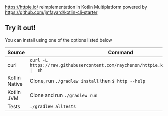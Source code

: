 https://httpie.io/ reimplementation in Kotlin Multiplatform powered by https://github.com/jmfayard/kotlin-cli-starter


## Try it out!

You can install using one of the options listed below

| Source | Command |
| --- | --- |
| curl | `curl -L https://raw.githubusercontent.com/raychenon/httpie.kt/main/installer.sh \|  sh` |
| Kotlin Native | Clone, run `./gradlew install` then `$ http --help` |
| Kotlin JVM | Clone and run `./gradlew run` |
| Tests | `./gradlew allTests` |
